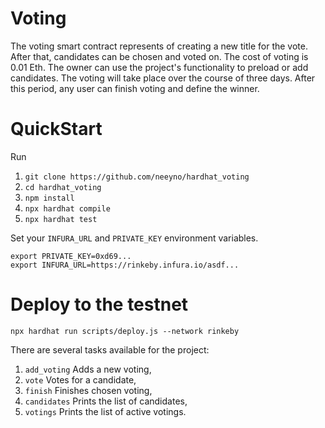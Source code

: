 # Voting
The voting smart contract represents of creating a new title for the vote. After that, candidates can be chosen and voted on. The cost of voting is 0.01 Eth. The owner can use the project's functionality to preload or add candidates. The voting will take place over the course of three days. After this period, any user can finish voting and define the winner.

# QuickStart
Run
1. `git clone https://github.com/neeyno/hardhat_voting`
2. `cd hardhat_voting`
3. `npm install`
4. `npx hardhat compile`
5. `npx hardhat test`

Set your `INFURA_URL` and `PRIVATE_KEY` environment variables.

```
export PRIVATE_KEY=0xd69...
export INFURA_URL=https://rinkeby.infura.io/asdf...
```

# Deploy to the testnet

`npx hardhat run scripts/deploy.js --network rinkeby`

There are several tasks available for the project:
1. `add_voting` Adds a new voting,
2. `vote` Votes for a candidate,
3. `finish` Finishes chosen voting,
4. `candidates` Prints the list of candidates,
5. `votings` Prints the list of active votings.

